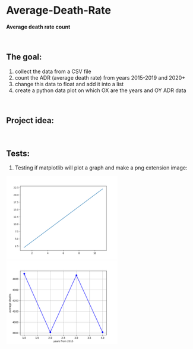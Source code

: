 # Average-Death-Rate

**Average death rate count**

<br>


## The goal:

1. collect the data from a CSV file
2. count the ADR (average death rate) from years 2015-2019 and 2020+
2. change this data to float and add it into a list
3. create a python data plot on which OX are the years and OY ADR data

<br>



## Project idea:

<br>



## Tests:

1. Testing if matplotlib will plot a graph and make a png extension image:


<img src="screenshots/screenshot_00.png" width="300" height="225">
<img src="screenshots/screenshot_01.png" width="300" height="225">
